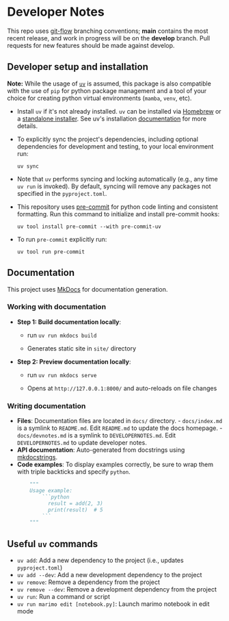 # Developer Notes

This repo uses [git-flow](https://github.com/nvie/gitflow) branching conventions;
**main** contains the most recent release, and work in progress will be on the
**develop** branch. Pull requests for new features should be made against develop.

## Developer setup and installation

**Note:** While the usage of [`uv`](https://docs.astral.sh/uv/) is assumed, this
package is also compatible with the use of `pip` for python package management and
a tool of your choice for creating python virtual environments (`mamba`, `venv`, etc).

- Install `uv` if it's not already installed. `uv` can be installed via
  [Homebrew](https://docs.astral.sh/uv/getting-started/installation/#homebrew) or a
  [standalone installer](https://docs.astral.sh/uv/getting-started/installation/#standalone-installer).
  See uv's installation [documentation](https://docs.astral.sh/uv/getting-started/installation/#installing-uv)
  for more details.

- To explicitly sync the project's dependencies, including optional dependencies
  for development and testing, to your local environment run:

  ```
  uv sync
  ```

- Note that `uv` performs syncing and locking automatically (e.g., any time `uv run`
  is invoked). By default, syncing will remove any packages not specified in the
  `pyproject.toml`.

- This repository uses [pre-commit](https://pre-commit.com/) for python code linting
  and consistent formatting. Run this command to initialize and install pre-commit hooks:

  ```
  uv tool install pre-commit --with pre-commit-uv
  ```

- To run `pre-commit` explicitly run:

  ```
  uv tool run pre-commit
  ```

## Documentation

This project uses [MkDocs](https://www.mkdocs.org/) for documentation generation.

### Working with documentation

- **Step 1: Build documentation locally**:

  - run `uv run mkdocs build`

  - Generates static site in `site/` directory

- **Step 2: Preview documentation locally**:

  - run `uv run mkdocs serve`

  - Opens at `http://127.0.0.1:8000/` and auto-reloads on file changes

### Writing documentation

- **Files**: Documentation files are located in `docs/` directory.
  \- `docs/index.md` is a symlink to `README.md`. Edit `README.md` to update the docs homepage.
  \- `docs/devnotes.md` is a symlink to `DEVELOPERNOTES.md`. Edit `DEVELOPERNOTES.md` to update developer notes.
- **API documentation**: Auto-generated from docstrings using [mkdocstrings](https://mkdocstrings.github.io/).
- **Code examples**: To display examples correctly, be sure to wrap them with triple backticks and specify `python`.
  ````python
      """
      Usage example:
          ```python
            result = add(2, 3)
            print(result)  # 5
          ```
      """
  ````

## Useful `uv` commands

- `uv add`: Add a new dependency to the project (i.e., updates `pyproject.toml`)
- `uv add --dev`: Add a new development dependency to the project
- `uv remove`: Remove a dependency from the project
- `uv remove --dev`: Remove a development dependency from the project
- `uv run`: Run a command or script
- `uv run marimo edit [notebook.py]`: Launch marimo notebook in edit mode
